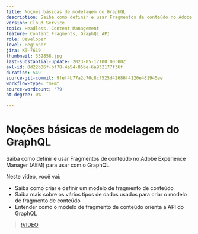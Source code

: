 ```yaml
---
title: Noções básicas de modelagem do GraphQL
description: Saiba como definir e usar Fragmentos de conteúdo no Adobe Experience Manager (AEM) para usar com o GraphQL.
version: Cloud Service
topic: Headless, Content Management
feature: Content Fragments, GraphQL API
role: Developer
level: Beginner
jira: KT-7619
thumbnail: 332858.jpg
last-substantial-update: 2023-05-17T00:00:00Z
exl-id: 0d22b06f-bf78-4a54-85be-6a932177f36f
duration: 549
source-git-commit: 9fef4b77a2c70c8cf525d42686f4120e481945ee
workflow-type: tm+mt
source-wordcount: '79'
ht-degree: 0%

---
```


# Noções básicas de modelagem do GraphQL

Saiba como definir e usar Fragmentos de conteúdo no Adobe Experience Manager (AEM) para usar com o GraphQL.

Neste vídeo, você vai:

+ Saiba como criar e definir um modelo de fragmento de conteúdo
+ Saiba mais sobre os vários tipos de dados usados para criar o modelo de fragmento de conteúdo
+ Entender como o modelo de fragmento de conteúdo orienta a API do GraphQL

>[!VIDEO](https://video.tv.adobe.com/v/332858?quality=12&learn=on)

